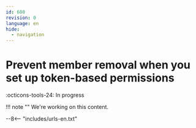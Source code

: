 ```yaml
---
id: 680
revision: 0
language: en
hide:
  - navigation
---
```


# Prevent member removal when you set up token-based permissions

:octicons-tools-24: In progress

!!! note ""
     We're working on this content.

--8<-- "includes/urls-en.txt"
